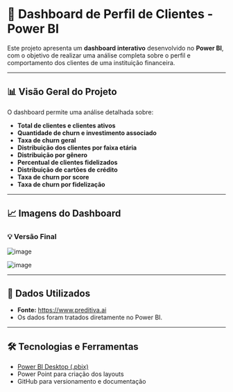 # 👥 Dashboard de Perfil de Clientes - Power BI

Este projeto apresenta um **dashboard interativo** desenvolvido no **Power BI**, com o objetivo de realizar uma análise completa sobre o perfil e comportamento dos clientes de uma instituição financeira.

---

## 📊 Visão Geral do Projeto

O dashboard permite uma análise detalhada sobre:

- **Total de clientes e clientes ativos**
- **Quantidade de churn e investimento associado**
- **Taxa de churn geral**
- **Distribuição dos clientes por faixa etária**
- **Distribuição por gênero**
- **Percentual de clientes fidelizados**
- **Distribuição de cartões de crédito**
- **Taxa de churn por score**
- **Taxa de churn por fidelização**

---

## 📈 Imagens do Dashboard

### 💡 Versão Final

![image](https://github.com/user-attachments/assets/ea0ba2b0-4ac8-4345-816b-2e225d65a619)

![image](https://github.com/user-attachments/assets/ee576606-987a-4695-8dbf-321f3f1db35b)

---

## 🧩 Dados Utilizados

- **Fonte:** https://www.preditiva.ai
- Os dados foram tratados diretamente no Power BI.

---

## 🛠 Tecnologias e Ferramentas

- [Power BI Desktop (.pbix)](https://powerbi.microsoft.com/)
- Power Point para criação dos layouts
- GitHub para versionamento e documentação

